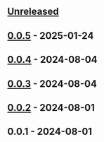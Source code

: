 <a name="unreleased"></a>
## [Unreleased]


<a name="0.0.5"></a>
## [0.0.5] - 2025-01-24

<a name="0.0.4"></a>
## [0.0.4] - 2024-08-04

<a name="0.0.3"></a>
## [0.0.3] - 2024-08-04

<a name="0.0.2"></a>
## [0.0.2] - 2024-08-01

<a name="0.0.1"></a>
## 0.0.1 - 2024-08-01

[Unreleased]: https://github.com/Code-for-the-Common-Good/dns-checker/compare/0.0.5...HEAD
[0.0.5]: https://github.com/Code-for-the-Common-Good/dns-checker/compare/0.0.4...0.0.5
[0.0.4]: https://github.com/Code-for-the-Common-Good/dns-checker/compare/0.0.3...0.0.4
[0.0.3]: https://github.com/Code-for-the-Common-Good/dns-checker/compare/0.0.2...0.0.3
[0.0.2]: https://github.com/Code-for-the-Common-Good/dns-checker/compare/0.0.1...0.0.2

